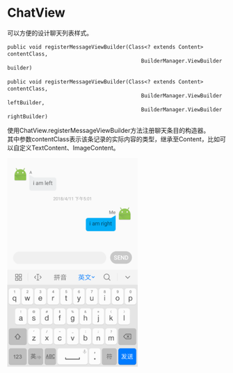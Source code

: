 # ChatView
可以方便的设计聊天列表样式。
```
public void registerMessageViewBuilder(Class<? extends Content> contentClass,
                                           BuilderManager.ViewBuilder builder)

public void registerMessageViewBuilder(Class<? extends Content> contentClass,
                                           BuilderManager.ViewBuilder leftBuilder,
                                           BuilderManager.ViewBuilder rightBuilder)
```
使用ChatView.registerMessageViewBuilder方法注册聊天条目的构造器。  
其中参数contentClass表示该条记录的实际内容的类型，继承至Content，比如可以自定义TextContent、ImageContent。  

<img src="https://github.com/zh8637688/ChatView/blob/master/image/screencapture.png" width = "300" height = "480" alt="screencapture" align=center />
